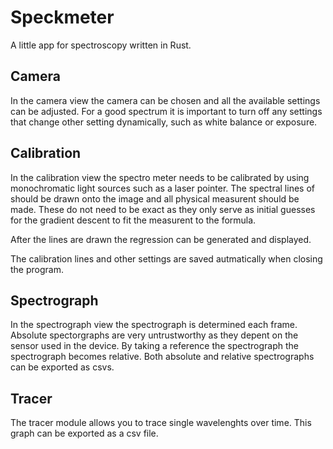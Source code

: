 # Speckmeter

A little app for spectroscopy written in Rust.

## Camera

In the camera view the camera can be chosen and all the available settings can be adjusted.
For a good spectrum it is important to turn off any settings that change other setting dynamically, such as white balance or exposure.

## Calibration

In the calibration view the spectro meter needs to be calibrated by using monochromatic light sources such as a laser pointer.
The spectral lines of should be drawn onto the image and all physical measurent should be made. These do not need to be exact as they only serve as initial guesses for the gradient descent to fit the measurent to the formula.

After the lines are drawn the regression can be generated and displayed.

The calibration lines and other settings are saved autmatically when closing the program.

## Spectrograph

In the spectrograph view the spectrograph is determined each frame. Absolute spectorgraphs are very untrustworthy as they depent on the sensor used in the device.
By taking a reference the spectrograph the spectrograph becomes relative.
Both absolute and relative spectrographs can be exported as csvs.

## Tracer

The tracer module allows you to trace single wavelenghts over time. This graph can be exported as a csv file.
